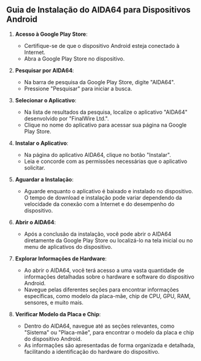 ## Guia de Instalação do AIDA64 para Dispositivos Android

1. **Acesso à Google Play Store**:
   - Certifique-se de que o dispositivo Android esteja conectado à Internet.
   - Abra a Google Play Store no dispositivo.

2. **Pesquisar por AIDA64**:
   - Na barra de pesquisa da Google Play Store, digite "AIDA64".
   - Pressione "Pesquisar" para iniciar a busca.

3. **Selecionar o Aplicativo**:
   - Na lista de resultados da pesquisa, localize o aplicativo "AIDA64" desenvolvido por "FinalWire Ltd.".
   - Clique no nome do aplicativo para acessar sua página na Google Play Store.

4. **Instalar o Aplicativo**:
   - Na página do aplicativo AIDA64, clique no botão "Instalar".
   - Leia e concorde com as permissões necessárias que o aplicativo solicitar.

5. **Aguardar a Instalação**:
   - Aguarde enquanto o aplicativo é baixado e instalado no dispositivo. O tempo de download e instalação pode variar dependendo da velocidade da conexão com a Internet e do desempenho do dispositivo.

6. **Abrir o AIDA64**:
   - Após a conclusão da instalação, você pode abrir o AIDA64 diretamente da Google Play Store ou localizá-lo na tela inicial ou no menu de aplicativos do dispositivo.

7. **Explorar Informações de Hardware**:
   - Ao abrir o AIDA64, você terá acesso a uma vasta quantidade de informações detalhadas sobre o hardware e software do dispositivo Android.
   - Navegue pelas diferentes seções para encontrar informações específicas, como modelo da placa-mãe, chip de CPU, GPU, RAM, sensores, e muito mais.

8. **Verificar Modelo da Placa e Chip**:
   - Dentro do AIDA64, navegue até as seções relevantes, como "Sistema" ou "Placa-mãe", para encontrar o modelo da placa e chip do dispositivo Android.
   - As informações são apresentadas de forma organizada e detalhada, facilitando a identificação do hardware do dispositivo.
